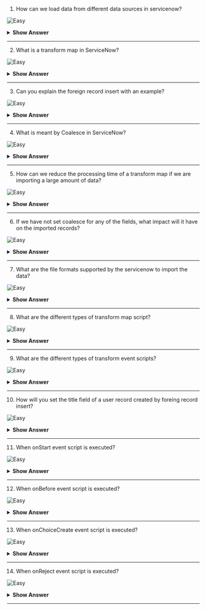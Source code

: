 1. How can we load data from different data sources in servicenow?

![Easy](https://github.com/revaturelabs/interviewquestions/blob/dev/ComplexityTags/simple%20(2).svg)

<details><summary><b> Show Answer</b></summary>
  
<blockquote>
  
We can use the import set tool to import the data from different data sources and then, via the use of transform maps, map that data into ServiceNow tables.

</blockquote>
  
</details>

---

2. What is a transform map in ServiceNow?

![Easy](https://github.com/revaturelabs/interviewquestions/blob/dev/ComplexityTags/simple%20(2).svg)

<details><summary><b> Show Answer</b></summary>
  
<blockquote>
  
A transform map determines the relationships between fields displaying in an import set table and fields in an existing ServiceNow table, such as the Incidents or Users table.

</blockquote>
  
</details>

---

3. Can you explain the foreign record insert with an example?

![Easy](https://github.com/revaturelabs/interviewquestions/blob/dev/ComplexityTags/simple%20(2).svg)

<details><summary><b> Show Answer</b></summary>
  
<blockquote>
  
When an import makes any modification to the table that is not the target table for that particular import, then a foreign record insert happens. As an example, if you are loading data into an incident table and in the caller field you enter a user who is not present in your user table, then after you import the data, ServiceNow will create a new user if you set the choice action as create. In this scenario, the import of incident records made a change in the user table, which is not the target table for that import.

</blockquote>
  
</details>

---

4. What is meant by Coalesce in ServiceNow?

![Easy](https://github.com/revaturelabs/interviewquestions/blob/dev/ComplexityTags/simple%20(2).svg)

<details><summary><b> Show Answer</b></summary>
  
<blockquote>
  
Coalesce is a property of a field that we use in transform map field mapping. The field for which we have set the coalesce true will act as a unique key. If any field from the existing records is matched with the coalesce field, then that record is updated; if no field from the existing records is matched with the coalesce field, then a new record is created.

</blockquote>
  
</details>

---

5. How can we reduce the processing time of a transform map if we are importing a large amount of data?

![Easy](https://github.com/revaturelabs/interviewquestions/blob/dev/ComplexityTags/simple%20(2).svg)

<details><summary><b> Show Answer</b></summary>
  
<blockquote>
  
If we are importing the large amount of data then to reduce the processing time we can split the incoming data into multiple import sets and we can transform the import sets concurrently. 

</blockquote>
  
</details>

---

6. If we have not set coalesce for any of the fields, what impact will it have on the imported records?

![Easy](https://github.com/revaturelabs/interviewquestions/blob/dev/ComplexityTags/simple%20(2).svg)

<details><summary><b> Show Answer</b></summary>
  
<blockquote>
  
If no coalesce is defined, all the imported rows will be treated as new records. This may result in duplicate records in the target table.

</blockquote>
  
</details>

---

7. What are the file formats supported by the servicenow to import the data?

![Easy](https://github.com/revaturelabs/interviewquestions/blob/dev/ComplexityTags/simple%20(2).svg)

<details><summary><b> Show Answer</b></summary>
  
<blockquote>

ServiceNow supports CSV, Excel, XML, and JSON file formats.

</blockquote>
  
</details>

---

8. What are the different types of transform map script? 

![Easy](https://github.com/revaturelabs/interviewquestions/blob/dev/ComplexityTags/simple%20(2).svg)

<details><summary><b> Show Answer</b></summary>
  
<blockquote>

There are a total of 3 types of transform map scripts. Explicit, Field Map Script, and Trasformation Event Script.

</blockquote>
  
</details>

---

9. What are the different types of transform event scripts? 

![Easy](https://github.com/revaturelabs/interviewquestions/blob/dev/ComplexityTags/simple%20(2).svg)

<details><summary><b> Show Answer</b></summary>
  
<blockquote>

In the transform event script we have 6 types. onStart, onComplete, onBefore, onForeignInsert, onChoiceCreate, and onReject.

</blockquote>
  
</details>

---

10. How will you set the title field of a user record created by foreing record insert?

![Easy](https://github.com/revaturelabs/interviewquestions/blob/dev/ComplexityTags/simple%20(2).svg)

<details><summary><b> Show Answer</b></summary>
  
<blockquote>

By using the onForeignInsert type in the transform event script, we can trigger an event and pass the source object with a user name to that event. Then we can link a script action to that event. So whenever the event is triggered, the script action will execute and, by fetching the parameters from the event, we can identify the record and set its field values.

</blockquote>
  
</details>

---

11. When onStart event script is executed? 

![Easy](https://github.com/revaturelabs/interviewquestions/blob/dev/ComplexityTags/simple%20(2).svg)

<details><summary><b> Show Answer</b></summary>
  
<blockquote>

The onStart event script is processed at the start of an import run, before any data rows are read.

</blockquote>
  
</details>

---

12. When onBefore event script is executed? 

![Easy](https://github.com/revaturelabs/interviewquestions/blob/dev/ComplexityTags/simple%20(2).svg)

<details><summary><b> Show Answer</b></summary>
  
<blockquote>

The onBefore event script is processed at the start of a row transformation, before the source row is transformed into the target row.

</blockquote>
  
</details>

---

13. When onChoiceCreate event script is executed? 

![Easy](https://github.com/revaturelabs/interviewquestions/blob/dev/ComplexityTags/simple%20(2).svg)

<details><summary><b> Show Answer</b></summary>
  
<blockquote>

The onChoiceCreate event script is processed at the start of a choice value creation, before the new choice value is created.

</blockquote>
  
</details>

---

14. When onReject event script is executed? 

![Easy](https://github.com/revaturelabs/interviewquestions/blob/dev/ComplexityTags/simple%20(2).svg)

<details><summary><b> Show Answer</b></summary>
  
<blockquote>

The onReject event script is processed during the occurrence of a foreign record or choice creation, and the foreign record or choice is rejected ,the entire transformation row is not saved.

</blockquote>
  
</details>

---